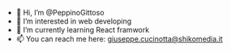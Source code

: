 - 👋 Hi, I’m @PeppinoGittoso
- 👀 I’m interested in web developing
- 🌱 I’m currently learning React framwork
- 📫 You can reach me here: giuseppe.cucinotta@shikomedia.it


